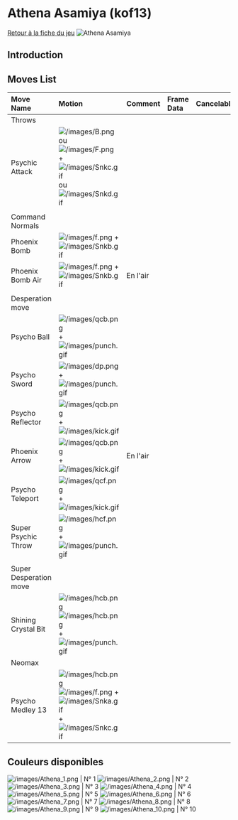 # Athena Asamiya (kof13)

[Retour à la fiche du
jeu](http://basgrospoing.fr/wiki/index.php?title=The_King_of_Fighters_XIII)
![Athena Asamiya](/images/Athenakof13.gif "Athena Asamiya")

## Introduction

## Moves List

| Move Name              | Motion                                                                                                                                                          | Comment  | Frame Data | Cancelable | Damage LOW/HIGH/EX |
|:-----------------------|:----------------------------------------------------------------------------------------------------------------------------------------------------------------|:---------|:-----------|:-----------|:-------------------|
| Throws                 |                                                                                                                                                                 |          |            |            |                    |
| Psychic Attack         | ![](/images/B.png "/images/B.png") ou ![](/images/F.png "/images/F.png") + ![](/images/Snkc.gif "/images/Snkc.gif") ou ![](/images/Snkd.gif "/images/Snkd.gif") |          |            |            | 100                |
|                        |                                                                                                                                                                 |          |            |            |                    |
| Command Normals        |                                                                                                                                                                 |          |            |            |                    |
| Phoenix Bomb           | ![](/images/f.png "/images/f.png") + ![](/images/Snkb.gif "/images/Snkb.gif")                                                                                   |          |            |            |                    |
| Phoenix Bomb Air       | ![](/images/f.png "/images/f.png") + ![](/images/Snkb.gif "/images/Snkb.gif")                                                                                   | En l'air |            |            |                    |
|                        |                                                                                                                                                                 |          |            |            |                    |
| Desperation move       |                                                                                                                                                                 |          |            |            |                    |
| Psycho Ball            | ![](/images/qcb.png "/images/qcb.png") + ![](/images/punch.gif "/images/punch.gif")                                                                             |          |            |            |                    |
| Psycho Sword           | ![](/images/dp.png "/images/dp.png") + ![](/images/punch.gif "/images/punch.gif")                                                                               |          |            |            |                    |
| Psycho Reflector       | ![](/images/qcb.png "/images/qcb.png") + ![](/images/kick.gif "/images/kick.gif")                                                                               |          |            |            |                    |
| Phoenix Arrow          | ![](/images/qcb.png "/images/qcb.png") + ![](/images/kick.gif "/images/kick.gif")                                                                               | En l'air |            |            |                    |
| Psycho Teleport        | ![](/images/qcf.png "/images/qcf.png")+![](/images/kick.gif "/images/kick.gif")                                                                                 |          |            |            |                    |
| Super Psychic Throw    | ![](/images/hcf.png "/images/hcf.png")+![](/images/punch.gif "/images/punch.gif")                                                                               |          |            |            |                    |
|                        |                                                                                                                                                                 |          |            |            |                    |
| Super Desperation move |                                                                                                                                                                 |          |            |            |                    |
| Shining Crystal Bit    | ![](/images/hcb.png "/images/hcb.png")![](/images/hcb.png "/images/hcb.png")+![](/images/punch.gif "/images/punch.gif")                                         |          |            |            |                    |
| Neomax                 |                                                                                                                                                                 |          |            |            |                    |
| Psycho Medley 13       | ![](/images/hcb.png "/images/hcb.png")![](/images/f.png "/images/f.png") + ![](/images/Snka.gif "/images/Snka.gif")+![](/images/Snkc.gif "/images/Snkc.gif")    |          |            |            |                    |

## Couleurs disponibles

![](/images/Athena_1.png "/images/Athena_1.png") \| N° 1
![](/images/Athena_2.png "/images/Athena_2.png") \| N° 2
![](/images/Athena_3.png "/images/Athena_3.png") \| N° 3
![](/images/Athena_4.png "/images/Athena_4.png") \| N° 4
![](/images/Athena_5.png "/images/Athena_5.png") \| N° 5
![](/images/Athena_6.png "/images/Athena_6.png") \| N° 6
![](/images/Athena_7.png "/images/Athena_7.png") \| N° 7
![](/images/Athena_8.png "/images/Athena_8.png") \| N° 8
![](/images/Athena_9.png "/images/Athena_9.png") \| N° 9
![](/images/Athena_10.png "/images/Athena_10.png") \| N° 10

